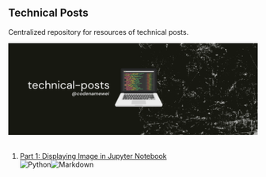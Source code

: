 ## Technical Posts

Centralized repository for resources of technical posts.

<img src="metadata/banner.png"></br></br>


1. [Part 1: Displaying Image in Jupyter Notebook](jupyter/post1_displaying-image-in-jupyter-notebook/readme.md)  
![Python](https://img.shields.io/badge/-Python-05122A?style=flat&logo=python)![Markdown](https://img.shields.io/badge/-Markdown-05122A?style=flat&logo=markdown)



